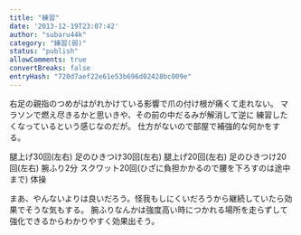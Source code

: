 ```yaml
---
title: "練習"
date: '2013-12-19T23:07:42'
author: "subaru44k"
category: "練習(弱)"
status: "publish"
allowComments: true
convertBreaks: false
entryHash: "720d7aef22e61e53b696d02428bc009e"
---
```

右足の親指のつめがはがれかけている影響で爪の付け根が痛くて走れない。
マラソンで燃え尽きるかと思いきや、その前の中だるみが解消して逆に
練習したくなっているという感じなのだが。
仕方がないので部屋で補強的な何かをする。

腿上げ30回(左右)
足のひきつけ30回(左右)
腿上げ20回(左右)
足のひきつけ20回(左右)
腕ふり2分
スクワット20回(ひざに負担かかるので腰を下ろすのは途中まで)
体操

まあ、やんないよりは良いだろう。怪我もしにくいだろうから継続していたら効果でそうな気もする。
腕ふりなんかは強度高い時につかれる場所を走らずして強化できるからわかりやすく効果出そう。
